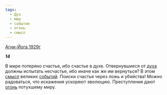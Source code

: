 ```yaml
---
tags:
  - Дух
  - мир
  - событие
  - огонь
  - смысл
---
```

[Агни-Йога 1929г](https://127.0.0.1:4002/agni/1929)

___14___

В мире потеряно счастье, ибо счастье в духе. Отвернувшиеся от [духа](../../../tags/#Дух) должны испытать несчастье, ибо иначе как же им вернуться? В этом [смысл](../../../tags/#смысл) великих [событий](../../../tags/#событие). Поиски счастья через ложь и убийства! Можно радоваться, что искажения ускоряют эволюцию. Преступления дают [огонь](../../../tags/#огонь) потухшему миру.